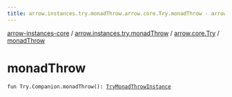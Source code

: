 ```yaml
---
title: arrow.instances.try.monadThrow.arrow.core.Try.monadThrow - arrow-instances-core
---
```


[arrow-instances-core](../../index.html) / [arrow.instances.try.monadThrow](../index.html) / [arrow.core.Try](index.html) / [monadThrow](./monad-throw.html)

# monadThrow

`fun Try.Companion.monadThrow(): `[`TryMonadThrowInstance`](../../arrow.instances/-try-monad-throw-instance.html)